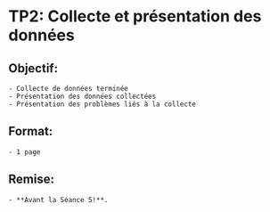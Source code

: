 # TP2: Collecte et présentation des données

## Objectif:
    - Collecte de données terminée
    - Présentation des données collectées
    - Présentation des problèmes liés à la collecte
## Format:
    - 1 page
## Remise:
    - **Avant la Séance 5!**.

